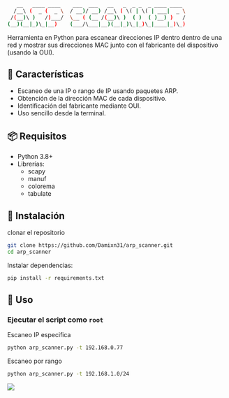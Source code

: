 ```bash
   __   ____ ____    ___  ___   __   _  _ _  _ ____ ____ 
  /__\ (  _ (  _ \  / __)/ __) /__\ ( \( | \( | ___|  _ \
 /(__)\ )   /)___/  \__ ( (__ /(__)\ )  ( )  ( )__) )   /
(__)(__|_)\_|__)    (___/\___|__)(__|_)\_|_)\_|____|_)\_)

```

Herramienta en Python para escanear direcciones IP dentro dentro de una red y mostrar sus direcciones MAC junto con el fabricante del dispositivo (usando la OUI).

## 🚀 Características
- Escaneo de una IP o rango de IP usando paquetes ARP.
- Obtención de la dirección MAC de cada dispositivo.
- Identificación del fabricante mediante OUI.
- Uso sencillo desde la terminal.

## 📦 Requisitos
- Python 3.8+
- Librerías:
  - scapy
  - manuf
  - colorema
  - tabulate

## 🔧 Instalación
clonar el repositorio
```bash
git clone https://github.com/Damixn31/arp_scanner.git
cd arp_scanner
```
Instalar dependencias:
```bash
pip install -r requirements.txt
```
## 🔧 Uso
### **Ejecutar el script como `root`**
Escaneo IP especifica
```bash
python arp_scanner.py -t 192.168.0.77
```
Escaneo por rango
```bash
python arp_scanner.py -t 192.168.1.0/24
```
![](https://ibb.co/ZpN1BY1s)


